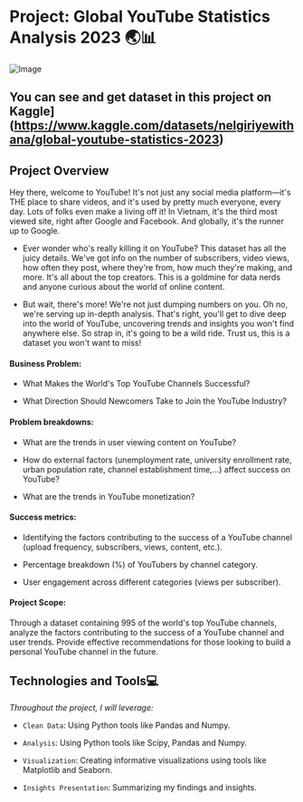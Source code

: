 # **Project: Global YouTube Statistics Analysis 2023**   🌏📊  
![Image](https://i0.wp.com/musically.com/wp-content/uploads/2021/12/YouTube-logo.png?w=1000&ssl=1)


## **You can see and get dataset in this project on** Kaggle](https://www.kaggle.com/datasets/nelgiriyewithana/global-youtube-statistics-2023)


## **Project Overview**  
Hey there, welcome to YouTube! It's not just any social media platform—it's THE place to share videos, and it's used by pretty much everyone, every day. Lots of folks even make a living off it! In Vietnam, it's the third most viewed site, right after Google and Facebook. And globally, it's the runner up to Google.  
- Ever wonder who's really killing it on YouTube? This dataset has all the juicy details. We've got info on the number of subscribers, video views, how often they post, where they're from, how much they're making, and more. It's all about the top creators. This is a goldmine for data nerds and anyone curious about the world of online content.
  
- But wait, there's more! We're not just dumping numbers on you. Oh no, we're serving up in-depth analysis. That's right, you'll get to dive deep into the world of YouTube, uncovering trends and insights you won't find anywhere else. So strap in, it's going to be a wild ride. Trust us, this is a dataset you won't want to miss!

#### **Business Problem:**  
- What Makes the World's Top YouTube Channels Successful?
  
- What Direction Should Newcomers Take to Join the YouTube Industry?

#### **Problem breakdowns:**  
- What are the trends in user viewing content on YouTube?
  
- How do external factors (unemployment rate, university enrollment rate, urban population rate, channel establishment time,...) affect success on YouTube?
  
- What are the trends in YouTube monetization?

#### **Success metrics:**  
- Identifying the factors contributing to the success of a YouTube channel (upload frequency, subscribers, views, content, etc.).
  
- Percentage breakdown (%) of YouTubers by channel category.
  
- User engagement across different categories (views per subscriber).

#### **Project Scope:**  
Through a dataset containing 995 of the world's top YouTube channels, analyze the factors contributing to the success of a YouTube channel and user trends. Provide effective recommendations for those looking to build a personal YouTube channel in the future.  


## **Technologies and Tools**💻  

*Throughout the project, I will leverage:* 

- `Clean Data`: Using Python tools like Pandas and Numpy. 

- `Analysis`: Using Python tools like Scipy, Pandas and Numpy.
  
- `Visualization`: Creating informative visualizations using tools like Matplotlib and Seaborn.
 
- `Insights Presentation`: Summarizing my findings and insights.  

